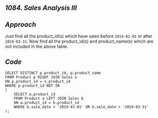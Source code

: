 *1084. Sales Analysis III*
------------------------------------------

*Approach*
---------------
Just find all the product_id(s) which have sales before ```2019-01-01``` or after ```2019-03-31```.
Now find all the product_id(s) and product_name(s) which are not included in the above table.

*Code*
--------------
```
SELECT DISTINCT p.product_id, p.product_name
FROM Product p RIGHT JOIN Sales s
ON p.product_id = s.product_id
WHERE p.product_id NOT IN 
(
    SELECT a.product_id
    FROM Product a LEFT JOIN Sales b
    ON a.product_id = b.product_id
    WHERE b.sale_date < '2019-01-01' OR b.sale_date > '2019-03-31'
);
```